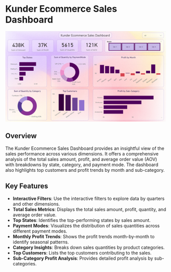# Kunder Ecommerce Sales Dashboard

![Kunder Ecommerce Sales Dashboard](./image.png)

## Overview

The Kunder Ecommerce Sales Dashboard provides an insightful view of the sales performance across various dimensions. It offers a comprehensive analysis of the total sales amount, profit, and average order value (AOV) with breakdowns by state, category, and payment mode. The dashboard also highlights top customers and profit trends by month and sub-category.

## Key Features

- **Interactive Filters**: Use the interactive filters to explore data by quarters and other dimensions.
- **Total Sales Metrics**: Displays the total sales amount, profit, quantity, and average order value.
- **Top States**: Identifies the top-performing states by sales amount.
- **Payment Modes**: Visualizes the distribution of sales quantities across different payment modes.
- **Monthly Profit Trends**: Shows the profit trends month-by-month to identify seasonal patterns.
- **Category Insights**: Breaks down sales quantities by product categories.
- **Top Customers**: Lists the top customers contributing to the sales.
- **Sub-Category Profit Analysis**: Provides detailed profit analysis by sub-categories.

